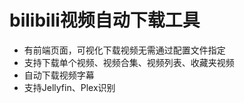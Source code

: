 # bilibili视频自动下载工具
- 有前端页面，可视化下载视频无需通过配置文件指定
- 支持下载单个视频、视频合集、视频列表、收藏夹视频
- 自动下载视频字幕
- 支持Jellyfin、Plex识别 